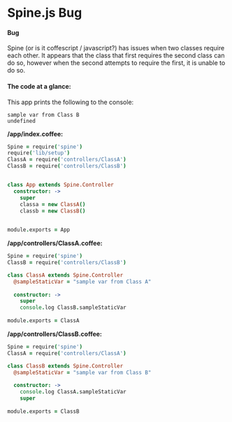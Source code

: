 # Spine.js Bug

#### Bug
Spine (or is it coffescript / javascript?) has issues when two classes require each other. It appears that the class that first requires the second class can do so, however when the second attempts to require the first, it is unable to do so.

#### The code at a glance:

This app prints the following to the console:

```
sample var from Class B
undefined
```


__/app/index.coffee:__

```coffeescript
Spine = require('spine')
require('lib/setup')
ClassA = require('controllers/ClassA')
ClassB = require('controllers/ClassB')


class App extends Spine.Controller
  constructor: ->
    super
    classa = new ClassA()
    classb = new ClassB()
    

module.exports = App
```   


__/app/controllers/ClassA.coffee:__

```coffeescript
Spine = require('spine')
ClassB = require('controllers/ClassB')

class ClassA extends Spine.Controller
  @sampleStaticVar = "sample var from Class A"
	
  constructor: ->
    super
	console.log ClassB.sampleStaticVar
    
module.exports = ClassA

```   


__/app/controllers/ClassB.coffee:__ 

```coffeescript
Spine = require('spine')
ClassA = require('controllers/ClassA')

class ClassB extends Spine.Controller
  @sampleStaticVar = "sample var from Class B"
  
  constructor: ->
    console.log ClassA.sampleStaticVar
    super
    
module.exports = ClassB
```   
